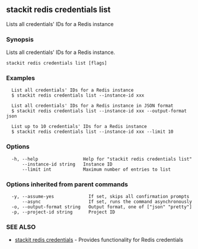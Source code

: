 ## stackit redis credentials list

Lists all credentials' IDs for a Redis instance

### Synopsis

Lists all credentials' IDs for a Redis instance.

```
stackit redis credentials list [flags]
```

### Examples

```
  List all credentials' IDs for a Redis instance
  $ stackit redis credentials list --instance-id xxx

  List all credentials' IDs for a Redis instance in JSON format
  $ stackit redis credentials list --instance-id xxx --output-format json

  List up to 10 credentials' IDs for a Redis instance
  $ stackit redis credentials list --instance-id xxx --limit 10
```

### Options

```
  -h, --help                 Help for "stackit redis credentials list"
      --instance-id string   Instance ID
      --limit int            Maximum number of entries to list
```

### Options inherited from parent commands

```
  -y, --assume-yes             If set, skips all confirmation prompts
      --async                  If set, runs the command asynchronously
  -o, --output-format string   Output format, one of ["json" "pretty"]
  -p, --project-id string      Project ID
```

### SEE ALSO

* [stackit redis credentials](./stackit_redis_credentials.md)	 - Provides functionality for Redis credentials

